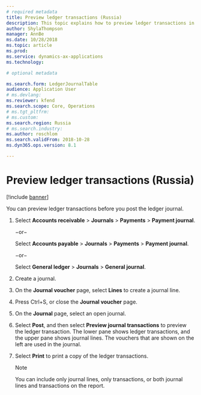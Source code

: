 ```yaml
---
# required metadata
title: Preview ledger transactions (Russia)
description: This topic explains how to preview ledger transactions in Microsoft Dynamics 365 Finance for Russia. 
author: ShylaThompson
manager: AnnBe
ms.date: 10/28/2018
ms.topic: article
ms.prod: 
ms.service: dynamics-ax-applications
ms.technology: 

# optional metadata

ms.search.form: LedgerJournalTable 
audience: Application User
# ms.devlang: 
ms.reviewer: kfend
ms.search.scope: Core, Operations
# ms.tgt_pltfrm: 
# ms.custom: 
ms.search.region: Russia
# ms.search.industry: 
ms.author: roschlom
ms.search.validFrom: 2018-10-28
ms.dyn365.ops.version: 8.1

---
```


# Preview ledger transactions (Russia)

[!include [banner](../includes/banner.md)]

You can preview ledger transactions before you post the ledger journal.

1. Select **Accounts receivable** \> **Journals** \> **Payments** \> **Payment journal**.

    −or−

    Select **Accounts payable** \> **Journals** \> **Payments** \> **Payment journal**.

    −or−

    Select **General ledger** \> **Journals** \> **General journal**.

2. Create a journal.
3. On the **Journal voucher** page, select **Lines** to create a journal line.
4. Press Ctrl+S, or close the **Journal voucher** page.
5. On the **Journal** page, select an open journal.
6. Select **Post**, and then select **Preview journal transactions** to preview the ledger transaction. The lower pane shows ledger transactions, and the upper pane shows journal lines. The vouchers that are shown on the left are used in the journal.

7. Select **Print** to print a copy of the ledger transactions.

    > [!NOTE]
    > You can include only journal lines, only transactions, or both journal lines and transactions on the report.

